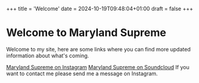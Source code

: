 +++
title = 'Welcome'
date = 2024-10-19T09:48:04+01:00
draft = false 
+++

# Welcome to Maryland Supreme 


Welcome to my site, here are some links where you can find more updated information about what's coming.

[Maryland Supreme on Instagram](https://www.instagram.com/marylandsupreme/)
[Maryland Supreme on Soundcloud](https://soundcloud.com/marylandsupreme)
If you want to contact me please send me a message on Instagram. 

